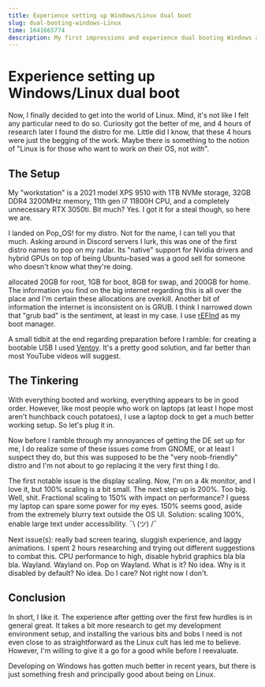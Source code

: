 ```yaml
---
title: Experience setting up Windows/Linux dual boot
slug: dual-booting-windows-Linux
time: 1641665774
description: My first impressions and experience dual booting Windows and Linux (Pop OS) with general ramble about the annoyances I had.
---
```


# Experience setting up Windows/Linux dual boot

Now, I finally decided to get into the world of Linux. Mind, it's not like I felt any particular need to do so. Curiosity got the better of me, and 4 hours of research later I found the distro for me. Little did I know, that these 4 hours were just the begging of the work. Maybe there is something to the notion of "Linux is for those who want to work *on* their OS, not *with*".

## The Setup

My "workstation" is a 2021 model XPS 9510 with 1TB NVMe storage, 32GB DDR4 3200MHz memory, 11th gen i7 11800H CPU, and a completely unnecessary RTX 3050ti. Bit much? Yes. I got it for a steal though, so here we are.

I landed on Pop_OS! for my distro. Not for the name, I can tell you that much. Asking around in Discord servers I lurk, this was one of the first distro names to pop on my radar. Its "native" support for Nvidia drivers and hybrid GPUs on top of being Ubuntu-based was a good sell for someone who doesn't know what they're doing.

 allocated 20GB for root, 1GB for boot, 8GB for swap, and 200GB for home. The information you find on the big internet regarding this is all over the place and I'm certain these allocations are overkill. Another bit of information the internet is inconsistent on is GRUB. I think I narrowed down that "grub bad" is the sentiment, at least in my case. I use [rEFInd](https://www.rodsbooks.com/refind/) as my boot manager.

A small tidbit at the end regarding preparation before I ramble: for creating a bootable USB I used  [Ventoy](https://github.com/ventoy/Ventoy). It's a pretty good solution, and far better than most YouTube videos will suggest.

## The Tinkering

With everything booted and working, everything appears to be in good order. However, like most people who work on laptops (at least I hope most aren't hunchback couch potatoes), I use a laptop dock to get a much better working setup. So let's plug it in.

Now before I ramble through my annoyances of getting the DE set up for me, I do realize some of these issues come from GNOME, or at least I suspect they do, but this was supposed to be the "very noob-friendly" distro and I'm not about to go replacing it the very first thing I do.

The first notable issue is the display scaling. Now, I'm on a 4k monitor, and I love it, but 100% scaling is a bit small. The next step up is 200%. Too big. Well, shit. Fractional scaling to 150% with impact on performance? I guess my laptop can spare some power for my eyes. 150% seems good, aside from the extremely blurry text outside the OS UI. Solution: scaling 100%, enable large text under accessibility. ¯\ (ツ) /¯

Next issue(s): really bad screen tearing, sluggish experience, and laggy animations. I spent 2 hours researching and trying out different suggestions to combat this. CPU performance to high, disable hybrid graphics bla bla bla. Wayland. Wayland on. Pop on Wayland. What is it? No idea. Why is it disabled by default? No idea. Do I care? Not right now I don't.

## Conclusion

In short, I like it. The experience after getting over the first few hurdles is in general great. It takes a bit more research to get my development environment setup, and installing the various bits and bobs I need is not even close to as straightforward as the Linux cult has led me to believe. However, I'm willing to give it a go for a good while before I reevaluate.

Developing on Windows has gotten much better in recent years, but there is just something fresh and principally good about being on Linux.